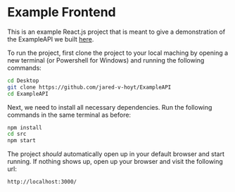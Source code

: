 # Example Frontend

This is an example React.js project that is meant to give a demonstration of the ExampleAPI we built [here](https://github.com/jared-v-hoyt/ExampleAPI).

To run the project, first clone the project to your local maching by opening a new terminal (or Powershell for Windows) and running the following commands:

```bash
cd Desktop
git clone https://github.com/jared-v-hoyt/ExampleAPI
cd ExampleAPI
```

Next, we need to install all necessary dependencies. Run the following commands in the same terminal as before:

```bash
npm install
cd src
npm start
```

The project _should_ automatically open up in your default browser and start running. If nothing shows up, open up your browser and visit the following url:

```bash
http://localhost:3000/
```
